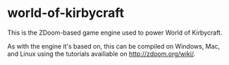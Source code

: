 # world-of-kirbycraft

This is the ZDoom-based game engine used to power World of Kirbycraft.

As with the engine it's based on, this can be compiled on Windows, Mac, and Linux using the tutorials availiable on http://zdoom.org/wiki/.